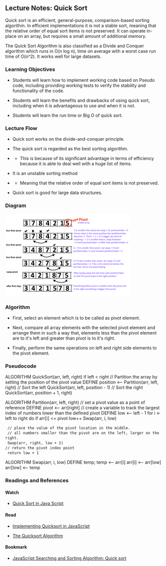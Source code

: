 ## Lecture Notes: Quick Sort

Quick sort is an efficient, general-purpose, comparison-based sorting algorithm. In efficient implementations it is not a stable sort, meaning that the relative order of equal sort items is not preserved. It can operate in-place on an array, but requires a small amount of additional memory. 

The Quick Sort Algorithm is also classified as a Divide and Conquer algorithm which runs in O(n log n), time on average with a worst case run time of O(n^2). It works well for large datasets.

### Learning Objectives

* Students will learn how to implement working code based on Pseudo code, including providing working tests to verify the stability and functionality of the code. 

* Students will learn the benefits and drawbacks of using quick sort, including when it is advantageous to use and when it is not. 

* Students will learn the run time or Big O of quick sort. 

### Lecture Flow

* Quick sort works on the divide-and-conquer principle. 

* The quick sort is regarded as the best sorting algorithm.
* * This is because of its significant advantage in terms of efficiency because it is able to deal well with a huge list of items.

* It is an unstable sorting method
* * Meaning that the relative order of equal sort items is not preserved.

* Quick sort is good for large data structures.


### Diagram

<img src="./assets/quickSort.png" width=400>

### Algorithm

* First, select an element which is to be called as pivot element.

* Next, compare all array elements with the selected pivot element and arrange them in such a way that, elements less than the pivot element are to it's left and greater than pivot is to it's right.

* Finally, perform the same operations on left and right side elements to the pivot element.


### Pseudocode

ALGORITHM QuickSort(arr, left, right)
    if left < right
        // Partition the array by setting the position of the pivot value 
        DEFINE position <-- Partition(arr, left, right)
        // Sort the left
        QuickSort(arr, left, position - 1)
        // Sort the right
        QuickSort(arr, position + 1, right)

ALGORITHM Partition(arr, left, right)
    // set a pivot value as a point of reference
    DEFINE pivot <-- arr[right]
    // create a variable to track the largest index of numbers lower than the defined pivot
    DEFINE low <-- left - 1
    for i <- left to right do
        if arr[i] <= pivot
            low++
            Swap(arr, i, low)

     // place the value of the pivot location in the middle.
     // all numbers smaller than the pivot are on the left, larger on the right. 
     Swap(arr, right, low + 1)
    // return the pivot index point
     return low + 1

ALGORITHM Swap(arr, i, low)
    DEFINE temp;
    temp <-- arr[i]
    arr[i] <-- arr[low]
    arr[low] <-- temp
    

### Readings and References

#### Watch

* [Quick Sort in Java Script](https://www.youtube.com/watch?v=0KBvaKc__rc)

#### Read

* [Implementing Quicksort in JavaScript](https://medium.com/@Charles_Stover/implementing-quicksort-in-javascript-8044a8e2bf39)

* [The Quicksort Algorithm](http://blog.benoitvallon.com/sorting-algorithms-in-javascript/the-quicksort-algorithm/)

#### Bookmark

* [JavaScript Searching and Sorting Algorithm: Quick sort](https://www.w3resource.com/javascript-exercises/searching-and-sorting-algorithm/searching-and-sorting-algorithm-exercise-1.php)